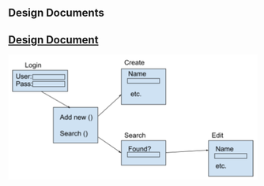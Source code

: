 ## Design Documents

## [Design Document](https://diegomorales30.github.io/NullPointersWebsite/designdocuments)

![Domain Model](graphic.png)

    
